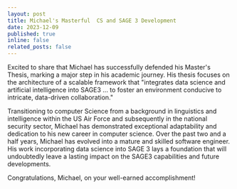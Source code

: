 ```yaml
---
layout: post
title: Michael's Masterful  CS and SAGE 3 Development
date: 2023-12-09
published: true
inline: false
related_posts: false
---
```


Excited to share that Michael has successfully defended his Master's Thesis, marking a major step in his academic journey. His thesis focuses on the architecture of a scalable framework that "integrates data science and artificial intelligence into SAGE3 ... to foster an environment conducive to intricate, data-driven collaboration."

Transitioning to computer Science from a background in linguistics and intelligence within the US Air Force and subsequently in the national security sector, Michael has demonstrated exceptional adaptability and dedication to his new career in computer science. Over the past two and a half years, Michael has evolved into a mature and skilled software engineer. His work incorporating data science into SAGE 3 lays a foundation that will undoubtedly leave a lasting impact on the SAGE3 capabilities and future developments.

Congratulations, Michael, on your well-earned accomplishment!